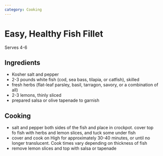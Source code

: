 ```yaml
---
category: Cooking
---
```


# Easy, Healthy Fish Fillet

Serves 4-6

## Ingredients

* Kosher salt and pepper
* 2-3 pounds white fish (cod, sea bass, tilapia, or catfish), skilled
* fresh herbs (flat-leaf parsley, basil, tarragon, savory, or a combination of all)
* 2-3 lemons, thinly sliced
* prepared salsa or olive tapenade to garnish

## Cooking 

* salt and pepper both sides of the fish and place in crockpot. cover top fo fish with herbs and lemon 
slices, and tuck some under fish 
* cover and cook on High for approximately 30-40 minutes, or until no longer translucent. Cook times vary 
depending on thickness of fish
* remove lemon slices and top with salsa or tapenade